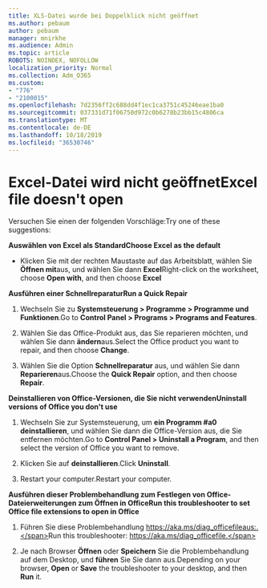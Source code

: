 ```yaml
---
title: XLS-Datei wurde bei Doppelklick nicht geöffnet
ms.author: pebaum
author: pebaum
manager: mnirkhe
ms.audience: Admin
ms.topic: article
ROBOTS: NOINDEX, NOFOLLOW
localization_priority: Normal
ms.collection: Adm_O365
ms.custom:
- "776"
- "2100015"
ms.openlocfilehash: 7d2356ff2c688dd4f1ec1ca3751c45246eae1ba0
ms.sourcegitcommit: 037331d71f06750d972c0b6278b23bb15c4806ca
ms.translationtype: MT
ms.contentlocale: de-DE
ms.lasthandoff: 10/18/2019
ms.locfileid: "36530746"
---
```

# <a name="excel-file-doesnt-open"></a><span data-ttu-id="79ba8-102">Excel-Datei wird nicht geöffnet</span><span class="sxs-lookup"><span data-stu-id="79ba8-102">Excel file doesn't open</span></span>

<span data-ttu-id="79ba8-103">Versuchen Sie einen der folgenden Vorschläge:</span><span class="sxs-lookup"><span data-stu-id="79ba8-103">Try one of these suggestions:</span></span>

<span data-ttu-id="79ba8-104">**Auswählen von Excel als Standard**</span><span class="sxs-lookup"><span data-stu-id="79ba8-104">**Choose Excel as the default**</span></span>

* <span data-ttu-id="79ba8-105">Klicken Sie mit der rechten Maustaste auf das Arbeitsblatt, wählen Sie **Öffnen mit**aus, und wählen Sie dann **Excel**</span><span class="sxs-lookup"><span data-stu-id="79ba8-105">Right-click on the worksheet, choose **Open with**, and then choose **Excel**</span></span>

<span data-ttu-id="79ba8-106">**Ausführen einer Schnellreparatur**</span><span class="sxs-lookup"><span data-stu-id="79ba8-106">**Run a Quick Repair**</span></span>

1. <span data-ttu-id="79ba8-107">Wechseln Sie zu **Systemsteuerung > Programme > Programme und Funktionen**.</span><span class="sxs-lookup"><span data-stu-id="79ba8-107">Go to **Control Panel > Programs > Programs and Features**.</span></span>

2. <span data-ttu-id="79ba8-108">Wählen Sie das Office-Produkt aus, das Sie reparieren möchten, und wählen Sie dann **ändern**aus.</span><span class="sxs-lookup"><span data-stu-id="79ba8-108">Select the Office product you want to repair, and then choose **Change**.</span></span>

3. <span data-ttu-id="79ba8-109">Wählen Sie die Option **Schnellreparatur** aus, und wählen Sie dann **Reparieren**aus.</span><span class="sxs-lookup"><span data-stu-id="79ba8-109">Choose the **Quick Repair** option, and then choose **Repair**.</span></span>

<span data-ttu-id="79ba8-110">**Deinstallieren von Office-Versionen, die Sie nicht verwenden**</span><span class="sxs-lookup"><span data-stu-id="79ba8-110">**Uninstall versions of Office you don't use**</span></span>

1. <span data-ttu-id="79ba8-111">Wechseln Sie zur Systemsteuerung, um **ein Programm #a0 deinstallieren**, und wählen Sie dann die Office-Version aus, die Sie entfernen möchten.</span><span class="sxs-lookup"><span data-stu-id="79ba8-111">Go to **Control Panel > Uninstall a Program**, and then select the version of Office you want to remove.</span></span>

2. <span data-ttu-id="79ba8-112">Klicken Sie auf **deinstallieren**.</span><span class="sxs-lookup"><span data-stu-id="79ba8-112">Click **Uninstall**.</span></span>

3. <span data-ttu-id="79ba8-113">Restart your computer.</span><span class="sxs-lookup"><span data-stu-id="79ba8-113">Restart your computer.</span></span>

<span data-ttu-id="79ba8-114">**Ausführen dieser Problembehandlung zum Festlegen von Office-Dateierweiterungen zum Öffnen in Office**</span><span class="sxs-lookup"><span data-stu-id="79ba8-114">**Run this troubleshooter to set Office file extensions to open in Office**</span></span>

1. <span data-ttu-id="79ba8-115">Führen Sie diese Problembehandlung https://aka.ms/diag_officefileaus:.</span><span class="sxs-lookup"><span data-stu-id="79ba8-115">Run this troubleshooter: https://aka.ms/diag_officefile.</span></span>

2. <span data-ttu-id="79ba8-116">Je nach Browser **Öffnen** oder **Speichern** Sie die Problembehandlung auf dem Desktop, und **führen** Sie Sie dann aus.</span><span class="sxs-lookup"><span data-stu-id="79ba8-116">Depending on your browser, **Open** or **Save** the troubleshooter to your desktop, and then **Run** it.</span></span>
